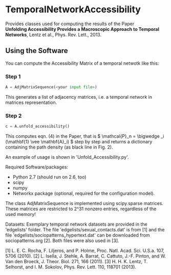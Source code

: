 # TemporalNetworkAccessibility

Provides classes used for computing the results of the Paper  
**Unfolding Accessibility Provides a Macroscopic Approach to Temporal Networks**, Lentz et al., Phys. Rev. Lett., 2013.

## Using the Software
You can compute the Accessibility Matrix of a temporal netwotk like this:
### Step 1
```python
A = AdjMatrixSequence(<your input file>)
```
This generates a list of adjacency matrices, i.e. a temporal network in matrices representation.

### Step 2
```python
c = A.unfold_accessibility()
```
This computes eqn. (4) in the Paper, that is $ \mathcal{P}_n = \bigwedge _i (\mathbf{1} \vee \mathbf{A}_i) $ step by step and returns a dictionary containing the path density (as black line in Fig. 2).


An example of usage is shown in 'Unfold_Accessibility.py'.




Required Software/packages:
- Python 2.7 (should run on 2.6, too)
- scipy
- numpy
- Networkx package (optional, required for the configuration model).

The class AdjMatrixSequence is implemented using scipy.sparse matrices.
These matrices are restricted to 2^31 nonzero entries, regardless of the used memory!




Datasets:
Exemplary temporal network datasets are provided in the 'edgelists' folder.
The file 'edgelists/sexual_contacts.dat' is from [1] and the file 'edgelists/sociopatterns_hypertext.dat' can be downloaded from sociopatterns.org [2].
Both files were also used in [3].

[1]	L. E. C. Rocha, F. Liljeros, and P. Holme, Proc. Natl. Acad. Sci. U.S.a. 107, 5706 (2010).
[2]	L. Isella, J. Stehle, A. Barrat, C. Cattuto, J.-F. Pinton, and W. Van den Broeck, J. Theor. Biol. 271, 166 (2011).
[3]	H. H. K. Lentz, T. Selhorst, and I. M. Sokolov, Phys. Rev. Lett. 110, 118701 (2013).

